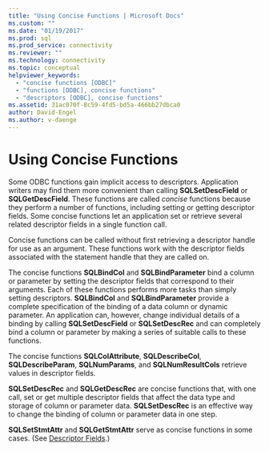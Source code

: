 ```yaml
---
title: "Using Concise Functions | Microsoft Docs"
ms.custom: ""
ms.date: "01/19/2017"
ms.prod: sql
ms.prod_service: connectivity
ms.reviewer: ""
ms.technology: connectivity
ms.topic: conceptual
helpviewer_keywords: 
  - "concise functions [ODBC]"
  - "functions [ODBC], concise functions"
  - "descriptors [ODBC], concise functions"
ms.assetid: 31ac070f-8c59-4fd5-bd5a-466bb27dbca0
author: David-Engel
ms.author: v-daenge
---
```

# Using Concise Functions
Some ODBC functions gain implicit access to descriptors. Application writers may find them more convenient than calling **SQLSetDescField** or **SQLGetDescField**. These functions are called *concise* functions because they perform a number of functions, including setting or getting descriptor fields. Some concise functions let an application set or retrieve several related descriptor fields in a single function call.  
  
 Concise functions can be called without first retrieving a descriptor handle for use as an argument. These functions work with the descriptor fields associated with the statement handle that they are called on.  
  
 The concise functions **SQLBindCol** and **SQLBindParameter** bind a column or parameter by setting the descriptor fields that correspond to their arguments. Each of these functions performs more tasks than simply setting descriptors. **SQLBindCol** and **SQLBindParameter** provide a complete specification of the binding of a data column or dynamic parameter. An application can, however, change individual details of a binding by calling **SQLSetDescField** or **SQLSetDescRec** and can completely bind a column or parameter by making a series of suitable calls to these functions.  
  
 The concise functions **SQLColAttribute**, **SQLDescribeCol**, **SQLDescribeParam**, **SQLNumParams**, and **SQLNumResultCols** retrieve values in descriptor fields.  
  
 **SQLSetDescRec** and **SQLGetDescRec** are concise functions that, with one call, set or get multiple descriptor fields that affect the data type and storage of column or parameter data. **SQLSetDescRec** is an effective way to change the binding of column or parameter data in one step.  
  
 **SQLSetStmtAttr** and **SQLGetStmtAttr** serve as concise functions in some cases. (See [Descriptor Fields](../../../odbc/reference/develop-app/descriptor-fields.md).)
